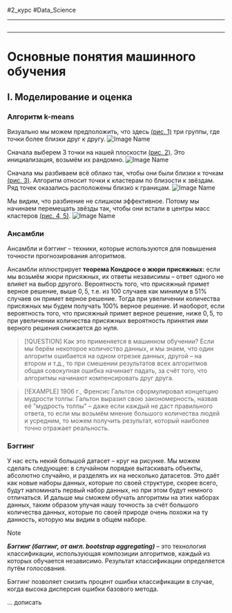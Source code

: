 #2_курс #Data_Science 

---

```table-of-contents
```

---
# Основные понятия машинного обучения

## I. Моделирование и оценка

### Алгоритм k-means

Визуально мы можем предположить, что здесь [(рис. 1)]() три группы, где точки более близки друг к другу.
![Image Name](Image URL)

Сначала выберем 3 точки на нашей плоскости [(рис. 2)](). Это инициализация, возьмём их рандомно.
![Image Name](Image URL)

Сначала мы разбиваем всё облако так, чтобы они были близки к точкам [(рис. 3)](). Алгоритм относит точки к кластерам по близости к звёздам. Ряд точек оказались расположены близко к границам.
![Image Name](Image URL)

Мы видим, что разбиение не слишком эффективное. Потому мы начинаем перемещать звёзды так, чтобы они встали в центры масс кластеров [(рис. 4, 5)]().
![Image Name](Image URL)

### Ансамбли

Ансамбли и бэггинг – техники, которые используются для повышения точности прогнозирования алгоритмов.

Ансамбли иллюстрирует **теорема Кондросе о жюри присяжных:** если мы возьмём жюри присяжных, их ответы независимы – ответ одного не влияет на выбор другого. Вероятность того, что присяжный примет верное решение, выше $0,5$, т.е. из 100 случаев как минимум в 51% случаев он примет верное решение. Тогда при увеличении количества присяжных мы будем получать 100% верное решение. И наоборот, если вероятность того, что присяжный примет верное решение, ниже $0,5$, то при увеличении количества присяжных вероятность принятия ими верного решения снижается до нуля.

> [!QUESTION]
> Как это применяется в машинном обучении?
> Если мы берём некоторое количество данных, и мы знаем, что один алгоритм ошибается на одном отрезке данных, другой – на втором и т.д., то при смешении результатов всех алгоритмов общая совокупная ошибка начинает падать, за счёт того, что алгоритмы начинают компенсировать друг друга.

>[!EXAMPLE]
>1906 г., Френсис Гальтон сформулировал концепцию мудрости толпы:
> Гальтон выразил свою закономерность, назвав её "мудрость толпы" – даже если каждый не даст правильного ответа, то если мы возьмём мнение большого количества людей и усредним, то можем получить результат, который наиболее точно отражает реальность.

### Бэггинг

У нас есть некий большой датасет – круг на рисунке. Мы можем сделать следующее: в случайном порядке вытаскивать объекты, абсолютно случайно, и разделять их на несколько датасетов.
Это даёт как новые наборы данных, которые по своей структуре, скорее всего, будут напоминать первый набор данных, но при этом будут немного отличаться.
И дальше мы сможем обучать алгоритмы на этих наборах данных, таким образом улучая нашу точность за счёт большого количества данных, которые по своей природе очень похожи на ту данность, которую мы видим в общем наборе.

>[!Note]
>***Бэггинг (баггинг, от англ. bootstrap aggregating)*** – это технология классификации, использующая композиции алгоритмов, каждый из которых обучается независимо. Результат классификации определяется путём голосования.

Бэггинг позволяет снизить процент ошибки классификации в случае, когда высока дисперсия ошибки базового метода.

...
дописать